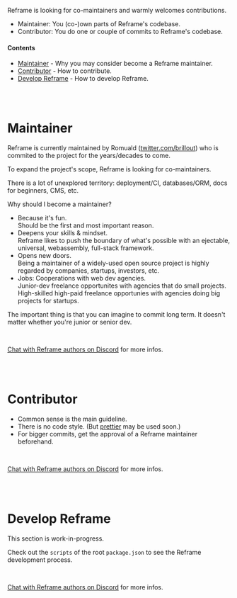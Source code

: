 <!---






    WARNING, READ THIS.
    This is a computed file. Do not edit.
    Edit `/docs/contributing.template.md` instead.












    WARNING, READ THIS.
    This is a computed file. Do not edit.
    Edit `/docs/contributing.template.md` instead.












    WARNING, READ THIS.
    This is a computed file. Do not edit.
    Edit `/docs/contributing.template.md` instead.












    WARNING, READ THIS.
    This is a computed file. Do not edit.
    Edit `/docs/contributing.template.md` instead.












    WARNING, READ THIS.
    This is a computed file. Do not edit.
    Edit `/docs/contributing.template.md` instead.






-->

Reframe is looking for co-maintainers and warmly welcomes contributions.

 - Maintainer: You (co-)own parts of Reframe's codebase.
 - Contributor: You do one or couple of commits to Reframe's codebase.



#### Contents

 - [Maintainer](#maintainer) - Why you may consider become a Reframe maintainer.
 - [Contributor](#contributor) - How to contribute.
 - [Develop Reframe](#develop-reframe) - How to develop Reframe.


<br/>
<br/>



# Maintainer

Reframe is currently maintained by Romuald ([twitter.com/brillout](https://twitter.com/brillout))
who is commited to the project for the years/decades to come.

To expand the project's scope, Reframe is looking for co-maintainers.

There is a lot of unexplored territory: deployment/CI, databases/ORM, docs for beginners, CMS, etc.

Why should I become a maintainer?

 - Because it's fun.
   <br/>
   Should be the first and most important reason.
 - Deepens your skills & mindset.
   <br/>
   Reframe likes to push the boundary of what's possible with an ejectable, universal, webassembly, full-stack framework.
 - Opens new doors.
   <br/>
   Being a maintainer of a widely-used open source project is highly regarded by companies, startups, investors, etc.
 - Jobs: Cooperations with web dev agencies.
   <br/>
   Junior-dev freelance opportunites with agencies that do small projects.
   <br/>
   High-skilled high-paid freelance opportunies with agencies doing big projects for startups.

The important thing is that you can imagine to commit long term.
It doesn't matter whether you're junior or senior dev.

<br/>

[Chat with Reframe authors on Discord](https://discord.gg/kqXf65G) for more infos.

<br/>
<br/>





# Contributor

 - Common sense is the main guideline.
 - There is no code style. (But [prettier](https://github.com/prettier/prettier) may be used soon.)
 - For bigger commits, get the approval of a Reframe maintainer beforehand.

<br/>

[Chat with Reframe authors on Discord](https://discord.gg/kqXf65G) for more infos.

<br/>
<br/>






# Develop Reframe

This section is work-in-progress.

Check out the `scripts` of the root `package.json` to see the Reframe development process.

<br/>

[Chat with Reframe authors on Discord](https://discord.gg/kqXf65G) for more infos.

<br/>
<br/>

<!---






    WARNING, READ THIS.
    This is a computed file. Do not edit.
    Edit `/docs/contributing.template.md` instead.












    WARNING, READ THIS.
    This is a computed file. Do not edit.
    Edit `/docs/contributing.template.md` instead.












    WARNING, READ THIS.
    This is a computed file. Do not edit.
    Edit `/docs/contributing.template.md` instead.












    WARNING, READ THIS.
    This is a computed file. Do not edit.
    Edit `/docs/contributing.template.md` instead.












    WARNING, READ THIS.
    This is a computed file. Do not edit.
    Edit `/docs/contributing.template.md` instead.






-->
